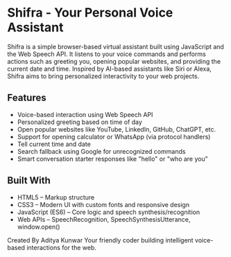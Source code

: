 # Shifra - Your Personal Voice Assistant
Shifra is a simple browser-based virtual assistant built using JavaScript and the Web Speech API. It listens to your voice commands and performs actions such as greeting you, opening popular websites, and providing the current date and time. Inspired by AI-based assistants like Siri or Alexa, Shifra aims to bring personalized interactivity to your web projects.

## Features
 - Voice-based interaction using Web Speech API
 - Personalized greeting based on time of day
 - Open popular websites like YouTube, LinkedIn, GitHub, ChatGPT, etc.
 - Support for opening calculator or WhatsApp (via protocol handlers)
 - Tell current time and date
 - Search fallback using Google for unrecognized commands
 - Smart conversation starter responses like "hello" or "who are you"

## Built With
 - HTML5 – Markup structure
 - CSS3 – Modern UI with custom fonts and responsive design
 - JavaScript (ES6) – Core logic and speech synthesis/recognition
 - Web APIs – SpeechRecognition, SpeechSynthesisUtterance, window.open()

Created By
Aditya Kunwar
Your friendly coder building intelligent voice-based interactions for the web.